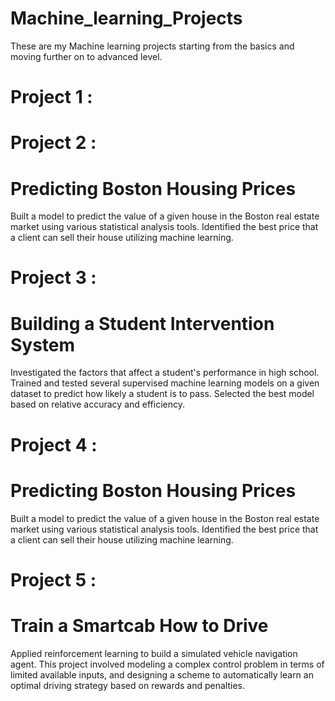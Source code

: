 # Machine_learning_Projects
These are my Machine learning projects starting from the basics and moving further on to advanced level.

# Project 1 :



# Project 2 :
# Predicting Boston Housing Prices

Built a model to predict the value of a given house in the Boston real estate market using various statistical analysis tools. Identified the best price that a client can sell their house utilizing machine learning.

# Project 3 :
# Building a Student Intervention System

Investigated the factors that affect a student's performance in high school. Trained and tested several supervised machine learning models on a given dataset to predict how likely a student is to pass. Selected the best model based on relative accuracy and efficiency.

# Project 4 :
# Predicting Boston Housing Prices

Built a model to predict the value of a given house in the Boston real estate market using various statistical analysis tools. Identified the best price that a client can sell their house utilizing machine learning.

# Project 5 :
# Train a Smartcab How to Drive

Applied reinforcement learning to build a simulated vehicle navigation agent. This project involved modeling a complex control problem in terms of limited available inputs, and designing a scheme to automatically learn an optimal driving strategy based on rewards and penalties.

